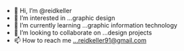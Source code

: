 - 👋 Hi, I’m @reidkeller
- 👀 I’m interested in ...graphic design
- 🌱 I’m currently learning ...graphic information technology
- 💞️ I’m looking to collaborate on ...design projects
- 📫 How to reach me ...reidkeller91@gmail.com

<!---
reidkeller/reidkeller is a ✨ special ✨ repository because its `README.md` (this file) appears on your GitHub profile.
You can click the Preview link to take a look at your changes.
--->
